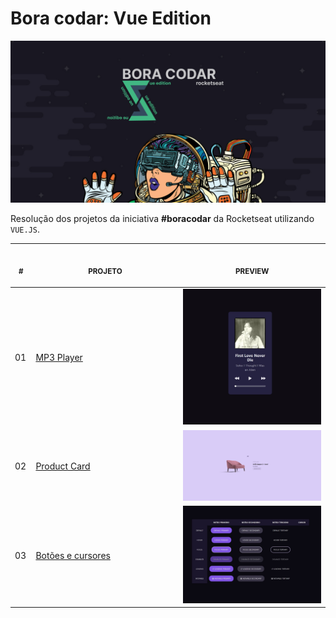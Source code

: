 # Bora codar: Vue Edition

![capa: vue edition](_docs/capa.jpg)

Resolução dos projetos da iniciativa **#boracodar** da Rocketseat utilizando ``VUE.JS``. 

<p align="center">
  
  <table>
    <thead>
        <tr>
            <th align="center">
                <img width="20" height="1"> 
                <p>
                    <small>#</small>
                </p>
            </th>
            <th align="center">
                <img width="300" height="1"> 
                <p> 
                    <small>
                        PROJETO
                    </small>
                </p>
            </th>
            <th align="center">
                <img width="140" height="1">
                <p align="center"> 
                    <small>
                    PREVIEW
                    </small>
                </p>
            </th>
        </tr>
    </thead>
    <tbody>
        <tr>
            <td>01</td>
            <td><a href="https://github.com/gustavosorati/rocketseat-boracodar/tree/main/bora-codar-01">MP3 Player</a></td>
            <td align="center">
            <a href="https://github.com/gustavosorati/rocketseat-boracodar/tree/main/bora-codar-01"><img   width="300px" src="./bora-codar-01/_docs/capa.JPG"  /></a></td>
        </tr>
        <tr>
            <td>02</td>
            <td><a href="https://github.com/gustavosorati/rocketseat-boracodar/tree/main/bora-codar-02">Product Card</a></td>
            <td align="center">
            <a href="https://github.com/gustavosorati/rocketseat-boracodar/tree/main/bora-codar-02"><img  width="300px" src="./bora-codar-02/_docs/capa.jpg" /></a></td>
        </tr>
        <tr>
            <td>03</td>
            <td><a href="https://github.com/gustavosorati/rocketseat-boracodar/tree/main/bora-codar-03">Botões e cursores</a></td>
            <td align="center">
            <a href="https://github.com/gustavosorati/rocketseat-boracodar/tree/main/bora-codar-03"><img  width="300px" src="./bora-codar-03/_docs/capa.jpg" /></a></td>
        </tr>
    </tbody>
</table></p>